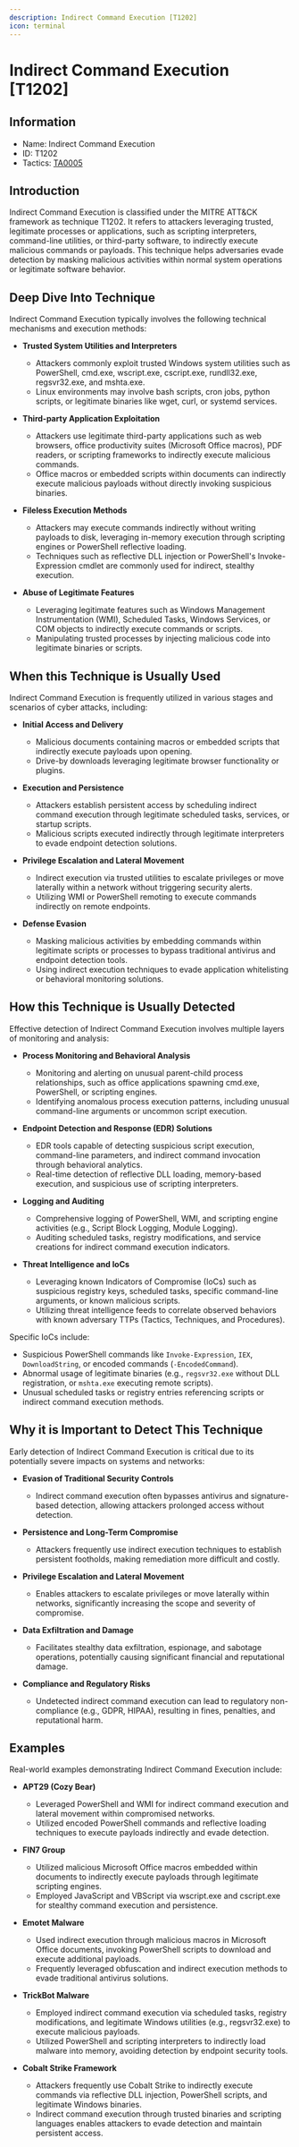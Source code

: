 ```yaml
---
description: Indirect Command Execution [T1202]
icon: terminal
---
```


# Indirect Command Execution [T1202]

## Information

- Name: Indirect Command Execution
- ID: T1202
- Tactics: [TA0005](../TA0005/TA0005.md)

## Introduction

Indirect Command Execution is classified under the MITRE ATT&CK framework as technique T1202. It refers to attackers leveraging trusted, legitimate processes or applications, such as scripting interpreters, command-line utilities, or third-party software, to indirectly execute malicious commands or payloads. This technique helps adversaries evade detection by masking malicious activities within normal system operations or legitimate software behavior.

## Deep Dive Into Technique

Indirect Command Execution typically involves the following technical mechanisms and execution methods:

- **Trusted System Utilities and Interpreters**

  - Attackers commonly exploit trusted Windows system utilities such as PowerShell, cmd.exe, wscript.exe, cscript.exe, rundll32.exe, regsvr32.exe, and mshta.exe.
  - Linux environments may involve bash scripts, cron jobs, python scripts, or legitimate binaries like wget, curl, or systemd services.

- **Third-party Application Exploitation**

  - Attackers use legitimate third-party applications such as web browsers, office productivity suites (Microsoft Office macros), PDF readers, or scripting frameworks to indirectly execute malicious commands.
  - Office macros or embedded scripts within documents can indirectly execute malicious payloads without directly invoking suspicious binaries.

- **Fileless Execution Methods**

  - Attackers may execute commands indirectly without writing payloads to disk, leveraging in-memory execution through scripting engines or PowerShell reflective loading.
  - Techniques such as reflective DLL injection or PowerShell's Invoke-Expression cmdlet are commonly used for indirect, stealthy execution.

- **Abuse of Legitimate Features**
  - Leveraging legitimate features such as Windows Management Instrumentation (WMI), Scheduled Tasks, Windows Services, or COM objects to indirectly execute commands or scripts.
  - Manipulating trusted processes by injecting malicious code into legitimate binaries or scripts.

## When this Technique is Usually Used

Indirect Command Execution is frequently utilized in various stages and scenarios of cyber attacks, including:

- **Initial Access and Delivery**

  - Malicious documents containing macros or embedded scripts that indirectly execute payloads upon opening.
  - Drive-by downloads leveraging legitimate browser functionality or plugins.

- **Execution and Persistence**

  - Attackers establish persistent access by scheduling indirect command execution through legitimate scheduled tasks, services, or startup scripts.
  - Malicious scripts executed indirectly through legitimate interpreters to evade endpoint detection solutions.

- **Privilege Escalation and Lateral Movement**

  - Indirect execution via trusted utilities to escalate privileges or move laterally within a network without triggering security alerts.
  - Utilizing WMI or PowerShell remoting to execute commands indirectly on remote endpoints.

- **Defense Evasion**
  - Masking malicious activities by embedding commands within legitimate scripts or processes to bypass traditional antivirus and endpoint detection tools.
  - Using indirect execution techniques to evade application whitelisting or behavioral monitoring solutions.

## How this Technique is Usually Detected

Effective detection of Indirect Command Execution involves multiple layers of monitoring and analysis:

- **Process Monitoring and Behavioral Analysis**

  - Monitoring and alerting on unusual parent-child process relationships, such as office applications spawning cmd.exe, PowerShell, or scripting engines.
  - Identifying anomalous process execution patterns, including unusual command-line arguments or uncommon script execution.

- **Endpoint Detection and Response (EDR) Solutions**

  - EDR tools capable of detecting suspicious script execution, command-line parameters, and indirect command invocation through behavioral analytics.
  - Real-time detection of reflective DLL loading, memory-based execution, and suspicious use of scripting interpreters.

- **Logging and Auditing**

  - Comprehensive logging of PowerShell, WMI, and scripting engine activities (e.g., Script Block Logging, Module Logging).
  - Auditing scheduled tasks, registry modifications, and service creations for indirect command execution indicators.

- **Threat Intelligence and IoCs**
  - Leveraging known Indicators of Compromise (IoCs) such as suspicious registry keys, scheduled tasks, specific command-line arguments, or known malicious scripts.
  - Utilizing threat intelligence feeds to correlate observed behaviors with known adversary TTPs (Tactics, Techniques, and Procedures).

Specific IoCs include:

- Suspicious PowerShell commands like `Invoke-Expression`, `IEX`, `DownloadString`, or encoded commands (`-EncodedCommand`).
- Abnormal usage of legitimate binaries (e.g., `regsvr32.exe` without DLL registration, or `mshta.exe` executing remote scripts).
- Unusual scheduled tasks or registry entries referencing scripts or indirect command execution methods.

## Why it is Important to Detect This Technique

Early detection of Indirect Command Execution is critical due to its potentially severe impacts on systems and networks:

- **Evasion of Traditional Security Controls**

  - Indirect command execution often bypasses antivirus and signature-based detection, allowing attackers prolonged access without detection.

- **Persistence and Long-Term Compromise**

  - Attackers frequently use indirect execution techniques to establish persistent footholds, making remediation more difficult and costly.

- **Privilege Escalation and Lateral Movement**

  - Enables attackers to escalate privileges or move laterally within networks, significantly increasing the scope and severity of compromise.

- **Data Exfiltration and Damage**

  - Facilitates stealthy data exfiltration, espionage, and sabotage operations, potentially causing significant financial and reputational damage.

- **Compliance and Regulatory Risks**
  - Undetected indirect command execution can lead to regulatory non-compliance (e.g., GDPR, HIPAA), resulting in fines, penalties, and reputational harm.

## Examples

Real-world examples demonstrating Indirect Command Execution include:

- **APT29 (Cozy Bear)**

  - Leveraged PowerShell and WMI for indirect command execution and lateral movement within compromised networks.
  - Utilized encoded PowerShell commands and reflective loading techniques to execute payloads indirectly and evade detection.

- **FIN7 Group**

  - Utilized malicious Microsoft Office macros embedded within documents to indirectly execute payloads through legitimate scripting engines.
  - Employed JavaScript and VBScript via wscript.exe and cscript.exe for stealthy command execution and persistence.

- **Emotet Malware**

  - Used indirect execution through malicious macros in Microsoft Office documents, invoking PowerShell scripts to download and execute additional payloads.
  - Frequently leveraged obfuscation and indirect execution methods to evade traditional antivirus solutions.

- **TrickBot Malware**

  - Employed indirect command execution via scheduled tasks, registry modifications, and legitimate Windows utilities (e.g., regsvr32.exe) to execute malicious payloads.
  - Utilized PowerShell and scripting interpreters to indirectly load malware into memory, avoiding detection by endpoint security tools.

- **Cobalt Strike Framework**
  - Attackers frequently use Cobalt Strike to indirectly execute commands via reflective DLL injection, PowerShell scripts, and legitimate Windows binaries.
  - Indirect command execution through trusted binaries and scripting languages enables attackers to evade detection and maintain persistent access.
